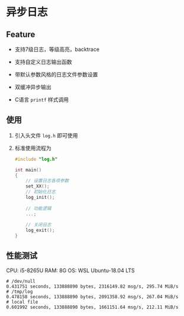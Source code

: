 # 异步日志

## Feature

+ 支持7级日志，等级高亮，backtrace
+ 支持自定义日志输出函数

+ 带默认参数风格的日志文件参数设置

+ 双缓冲异步输出
+ C语言 `printf` 样式调用

## 使用

1. 引入头文件 `log.h` 即可使用

2. 标准使用流程为

   ```c
   #include "log.h"
   
   int main()
   {
       // 设置日志各项参数
       set_XX();
       // 初始化日志
       log_init();
       
       // 功能逻辑
       ...;
       
       // 关闭日志
       log_exit();
   }
   ```

   

## 性能测试

CPU: i5-8265U  RAM: 8G  OS: WSL Ubuntu-18.04 LTS

```shell
# /dev/null
0.431751 seconds, 133888890 bytes, 2316149.82 msg/s, 295.74 MiB/s
# /tmp/log
0.478158 seconds, 133888890 bytes, 2091358.92 msg/s, 267.04 MiB/s
# local file
0.601992 seconds, 133888890 bytes, 1661151.64 msg/s, 212.11 MiB/s
```

